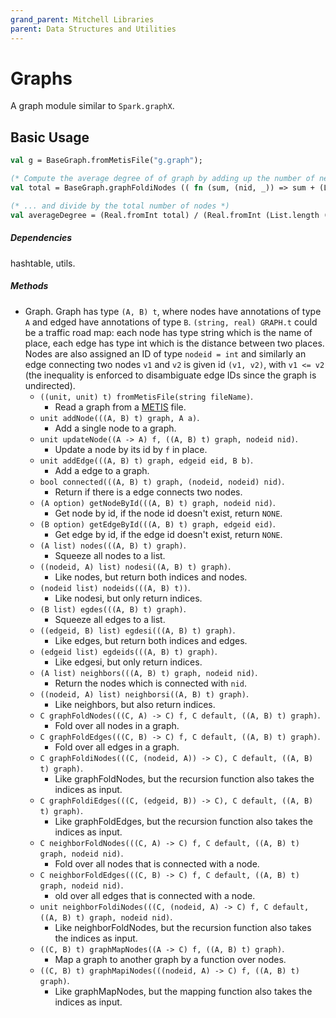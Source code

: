 ```yaml
---
grand_parent: Mitchell Libraries
parent: Data Structures and Utilities
---
```

# Graphs

A graph module similar to `Spark.graphX`. 

## Basic Usage


```sml
val g = BaseGraph.fromMetisFile("g.graph");

(* Compute the average degree of of graph by adding up the number of neighbors each node has... *)
val total = BaseGraph.graphFoldiNodes (( fn (sum, (nid, _)) => sum + (List.length (BaseGraph.neighbors (g, nid)))), 0, g)

(* ... and divide by the total number of nodes *)
val averageDegree = (Real.fromInt total) / (Real.fromInt (List.length (BaseGraph.nodes g)));
```

##### Dependencies

hashtable, utils.

##### Methods

- Graph. Graph has type `(A, B) t`, where nodes have annotations of type `A` and edged have annotations of type `B`. `(string, real) GRAPH.t` could be a traffic road map: each node has type string which is the name of place, each edge has type int which is the distance between two places. Nodes are also assigned an ID of type `nodeid = int` and similarly an edge connecting two nodes
`v1` and `v2` is given id `(v1, v2)`, with `v1 <= v2` (the inequality is enforced to disambiguate edge IDs since the graph
is undirected).
    + `((unit, unit) t) fromMetisFile(string fileName)`.
        - Read a graph from a [METIS](https://people.sc.fsu.edu/~jburkardt/data/metis_graph/metis_graph.html) file.
    + `unit addNode(((A, B) t) graph, A a)`.
        - Add a single node to a graph.
    <!-- + `unit removeNode(((A, B) t) graph, A a)`.
        - Remove a node from a graph, return the new graph.  -->
    + `unit updateNode((A -> A) f, ((A, B) t) graph, nodeid nid)`.
        - Update a node by its id by `f` in place.
    + `unit addEdge(((A, B) t) graph, edgeid eid, B b)`. 
        - Add a edge to a graph.
    <!-- + `unit removeEdge(((A, B) t) graph, B b)`.
        - Remove a edge from a graph, return the new graph. 
    + `unit updateEdge((B -> B) f, ((A, B) t) graph, edgeid eid)`.
        - Update a edge by its id by `f` in place. -->
    <!--+ `(nodeid option) hasNode(((A, B) t) graph, A a)`.
        - Return the nodeid by the value of the node. If the value doesn't exist, return `NONE`.
    + `(edgeid option) hasEdge(((A, B) t) graph, B b)`.
        - Return the edgeid by the value of the edge. If the value doesn't exist, return `NONE`. -->
    + `bool connected(((A, B) t) graph, (nodeid, nodeid) nid)`.
        - Return if there is a edge connects two nodes.
    + `(A option) getNodeById(((A, B) t) graph, nodeid nid)`.
        - Get node by id, if the node id doesn't exist, return `NONE`.
    + `(B option) getEdgeById(((A, B) t) graph, edgeid eid)`.
        - Get edge by id, if the edge id doesn't exist, return `NONE`.
    + `(A list) nodes(((A, B) t) graph)`.
        - Squeeze all nodes to a list.
    + `((nodeid, A) list) nodesi((A, B) t) graph)`.
        - Like nodes, but return both indices and nodes.
    + `(nodeid list) nodeids(((A, B) t))`.
        - Like nodesi, but only return indices.
    + `(B list) egdes(((A, B) t) graph)`.
        - Squeeze all edges to a list.
    + `((edgeid, B) list) egdesi(((A, B) t) graph)`.
        - Like edges, but return both indices and edges.
    + `(edgeid list) egdeids(((A, B) t) graph)`.
        - Like edgesi, but only return indices.
    + `(A list) neighbors(((A, B) t) graph, nodeid nid)`.
        - Return the nodes which is connected with `nid`.
    + `((nodeid, A) list) neighborsi((A, B) t) graph)`.
        - Like neighbors, but also return indices.
    <!-- + `(A, A) ends(((A, B) t) graph, edgeid eid)`.
        - Return the source node and target node of a edge. 
    + `((nodeid, A), (nodeid, A)) endsi(((A, B) t) graph, edgeid eid)`.
        - Like ends, but also return indices. -->
    + `C graphFoldNodes(((C, A) -> C) f, C default, ((A, B) t) graph)`.
        - Fold over all nodes in a graph.
    + `C graphFoldEdges(((C, B) -> C) f, C default, ((A, B) t) graph)`.
        - Fold over all edges in a graph.
    + `C graphFoldiNodes(((C, (nodeid, A)) -> C), C default, ((A, B) t) graph)`.
        - Like graphFoldNodes, but the recursion function also takes the indices as input.
    + `C graphFoldiEdges(((C, (edgeid, B)) -> C), C default, ((A, B) t) graph)`.
        - Like graphFoldEdges, but the recursion function also takes the indices as input.
    + `C neighborFoldNodes(((C, A) -> C) f, C default, ((A, B) t) graph, nodeid nid)`.
        - Fold over all nodes that is connected with a node.
    + `C neighborFoldEdges(((C, B) -> C) f, C default, ((A, B) t) graph, nodeid nid)`.
        - old over all edges that is connected with a node.
    + `unit neighborFoldiNodes(((C, (nodeid, A) -> C) f, C default, ((A, B) t) graph, nodeid nid)`.
        - Like neighborFoldNodes, but the recursion function also takes the indices as input.
    <!-- + `unit neighborFoldiEdges(((C, (edgeid, B) -> C) f, C default, ((A, B) t) graph, nodeid nid)`.
        - Like neighborFoldEdges, but the recursion function also takes the indices as input. -->
    + `((C, B) t) graphMapNodes((A -> C) f, ((A, B) t) graph)`.
        - Map a graph to another graph by a function over nodes.
    <!-- + `((A, D) t) graphMapEdges((B -> D) f, ((A, B) t) graph)`.
        - Map a graph to another graph by a function over edges. -->
    + `((C, B) t) graphMapiNodes(((nodeid, A) -> C) f, ((A, B) t) graph)`.
        - Like graphMapNodes, but the mapping function also takes the indices as input.
    <!-- Everything below seems to be unimplemented
    + `((A, D) t) graphMapiEdges(((edgeid, B) -> D) f, ((A, B) t) graph)`.
        - Like graphMapNodes, but the mapping function also takes the indices as input. 
    + `unit graphModifyNodes((A -> A) f, ((A, B) t) graph)`.
        - Modify a graph by a function over nodes in place.
    + `unit graphModifyEdges((B -> B) f, ((A, B) t) graph)`.
        - Modify a graph by a function over edges in place.
    + `unit graphModifyiNodes(((nodeid, A) -> A) f, ((A, B) t) graph)`.
        - Like graphModifyNodes, but the modification function also takes the indices as input.
    + `unit graphModifyiEdges(((edgeid, B) -> B) f, ((A, B) t) graph)`.
        - Like graphModifyEdges, but the modification function also takes the indices as input. 
    + `unit neighborModifyNodes((A -> A) f, ((A, B) t) graph, nodeid nid)`.
        - Modify all nodes that is connected with a node in place.
    + `unit neighborModifyEdges((B -> B) f, ((A, B) t) graph, nodeid nid)`.
        - Modify all egdes that is connected with a edge in place.
    + `unit neighborModifyiNodes(((nodeid, A) -> A) f, ((A, B) t) graph, nodeid nid)`.
        - Like neighborModifyNodes, but the modification function also takes the indices as input.
    + `unit neighborModifyiEdges(((edgeid, B) -> B) f, ((A, B) t) graph, nodeid nid)`.
        - Like neighborModifyEdges, but the modification function also takes the indices as input.
    + `int numberOfNodes(((A, B) t) graph)`.
        - Return the number of nodes in the graph.
    + `int numberOfEdges(((A, B) t) graph)`.
        - Return the number of edges in the graph.
    + `(int list) degree(((A, B) t) graph)`.
        - Return the degree of each node.
    + `((nodeid, int) list) degreei(((A, B) t) graph)`.
        - Return the nodeids and the corresponding degrees.
    + `((A, B) t) copy(((A, B) t) graph)`.
        - Copy a graph.
    + `((A, B) t) subgraphNodes(((A, B) t) graph, (nodeid list) l)`.
        - Extract a sub graph by a list of node indices.
    + `((A, B) t) subgraphEdges(((A, B) t) graph, (edgeid list) l)`.
        - Extract a sub graph by a list of edge indices.
    + `((A, B) t) subgraphNodeF((A -> bool) f, ((A, B) t) graph)`.
        - Extract a sub graph by a filter function over nodes.
    + `((A, B) t) subgraphEdgeF((B -> bool) f, ((A, B) t) graph)`.
        - Extract a sub graph by a filter function over edges.
    + `((A, B) t) subgraphNodeFi(((nodeid, A) -> bool) f, ((A, B) t) graph)`.
        - Like subgraphNodeF, but the filter function also takes the indices as input.
    + `((A, B) t) subgraphEdgeFi(((edgeid, B) -> bool) f, ((A, B) t) graph)`.
        - Like subgraphEdgeF, but the filter function also takes the indices as input.
    + `unit toFile(((A, B) t) graph, string fileName)`.
        - Save a graph to file.
-->
